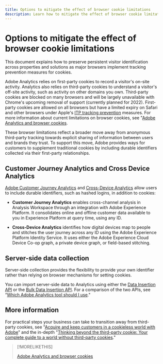 ```yaml
---
title: Options to mitigate the effect of browser cookie limitations
description: Learn how to mitigate the effect of browser cookie limitations to improve data collection for Adobe Analytics.
---
```


# Options to mitigate the effect of browser cookie limitations

This document explains how to preserve persistent visitor identification across properties and solutions as major browsers implement tracking prevention measures for cookies.

Adobe Analytics relies on first-party cookies to record a visitor's on-site activity. Analytics also relies on third-party cookies to understand a visitor's off-site activity, such as activity on other domains you own. Third-party cookies are blocked on many browsers and will be largely unavailable with Chrome's upcoming removal of support (currently planned for 2022). First-party cookies are allowed on all browsers but have a limited expiry on Safari and other browsers under Apple's [ITP tracking prevention](https://webkit.org/tracking-prevention) measures. For more information about current limitations on browser cookies, see "[Adobe Analytics and browser cookies](cookies.md).

These browser limitations reflect a broader move away from anonymous third-party tracking towards explicit sharing of information between users and brands they trust. To support this move, Adobe provides ways for customers to supplement traditional cookies by including durable identifiers collected via their first-party relationships.  

## Customer Journey Analytics and Cross Device Analytics

[Adobe Customer Journey Analytics](https://experienceleague.adobe.com/docs/analytics-platform/using/cja-overview/cja-overview.html) and [Cross-Device Analytics](/help/components/cda/overview.md) allow users to include durable identifiers, such as hashed logins, in addition to cookies:

* **Customer Journey Analytics** enables cross-channel analysis in Analysis Workspace through an integration with Adobe Experience Platform. It consolidates online and offline customer data available to you in Experience Platform at query time, using any ID.

* **Cross-Device Analytics** identifies how digital devices map to people and stitches the user journey across any ID using the Adobe Experience Platform Identity Service. It uses either the Adobe Experience Cloud Device Co-op graph, a private device graph, or field-based stitching.

## Server-side data collection

Server-side collection provides the flexibility to provide your own identifier rather than relying on browser mechanisms for setting cookies.

You can import server-side data to Analytics using either the [Data Insertion API](https://github.com/AdobeDocs/analytics-1.4-apis/blob/master/docs/data-insertion-api/index.md) or the [Bulk Data Insertion API](https://www.adobe.io/apis/experiencecloud/analytics/docs.html#!AdobeDocs/analytics-2.0-apis/master/bdia.md). For a comparison of the two APIs, see “[Which Adobe Analytics tool should I use](https://experienceleague.adobe.com/docs/analytics/admin/admin-overview/which-analytics-tool.html)."

## More information

For practical steps your business can take to transition away from third-party cookies, see "[Acquire and keep customers in a cookieless world with Adobe](https://business.adobe.com/solutions/cookieless.html)" and the in-depth "[Thinking beyond the third-party cookie: Your complete guide to a world without third-party cookies](https://business.adobe.com/content/dam/www/us/en/pdfs/Adobe_Thinking_Beyond_the_Third_Party_Cookie.pdf)."

>[!MORELIKETHIS]
>
>[Adobe Analytics and browser cookies](cookies.md)
